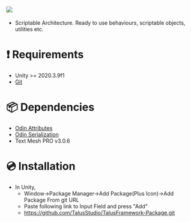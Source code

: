 # [![](https://img.shields.io/github/package-json/displayName/talusstudio/talusframework-package?label=Package%3A)](https://github.com/TalusStudio/TalusFramework-Package)
- Scriptable Architecture. Ready to use behaviours, scriptable objects, utilities etc.

# ❗ Requirements 
- Unity >= 2020.3.9f1
- [Git](https://git-scm.com/downloads)

# 📦 Dependencies
- [Odin Attributes](https://odininspector.com/)
- [Odin Serialization](https://odininspector.com/)
- Text Mesh PRO v3.0.6

# 💿 Installation
- In Unity,
  - Window->Package Manager->Add Package(Plus Icon)->Add Package From git URL
  - Paste following link to Input Field and press "Add"
  - https://github.com/TalusStudio/TalusFramework-Package.git
